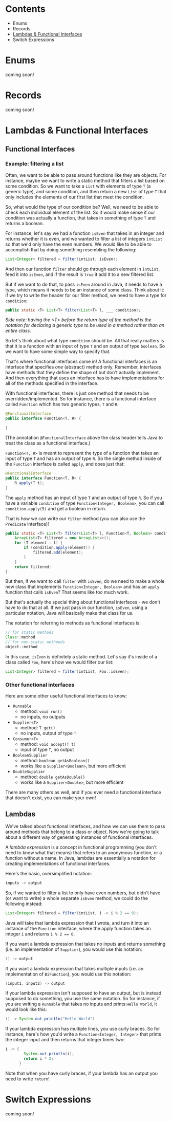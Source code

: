 # Contents

- Enums
- Records
- [Lambdas & Functional Interfaces](#lambdas-functional-interfaces)
- Switch Expressions
# Enums

coming soon!
# Records

coming soon!
# Lambdas & Functional Interfaces

## Functional Interfaces 

### Example: filtering a list

Often, we want to be able to pass around functions like they are objects. For instance, maybe we want to write a static method that filters a list based on some condition. So we want to take a `List` with elements of type `T` (a generic type), and some condition, and then return a new `List` of type `T` that only includes the elements of our first list that meet the condition.

So, what would the type of our condition be? Well, we need to be able to check each individual element of the list. So it would make sense if our condition was actually a function, that takes in something of type `T` and returns a boolean.

For instance, let's say we had a function `isEven` that takes in an integer and returns whether it is even, and we wanted to filter a list of integers `intList` so that we'd only have the even numbers. We would like to be able to accomplish that by doing something resembling the following:

```java
List<Integer> filtered = filter(intList, isEven);
```

And then our function `filter` should go through each element in `intList`, feed it into `isEven`, and if the result is `true` it add it to a new filtered list.

But if we want to do that, to pass `isEven` around in Java, it needs to have a type, which means it needs to be an instance of some class. Think about it: if we try to write the header for our filter method, we need to have a type for `condition`:

```java
public static <T> List<T> filter(List<T> l, ___ condition);
```

*Side note: having the \<T\> before the return type of the method is the notation for declaring a generic type to be used in a method rather than an entire class.*

So let's think about what type `condition` should be. All that really matters is that it is a function with an input of type `T` and an output of type `boolean`. So we want to have some simple way to specify that.

That's where functional interfaces come in!  A functional interfaces is an interface that specifies *one* (abstract) method only. Remember, interfaces have methods that they define the shape of but don't actually implement. And then everything that uses an interface has to have implementations for all of the methods specified in the interface.

With functional interfaces, there is just one method that needs to be overridden/implemented. So for instance, there is a functional interface called `Function` which has two generic types, `T` and `R`.

```java
@FunctionalInterface
public interface Function<T, R> {

}
```

(The annotation `@FunctionalInterface` above the class header tells Java to treat the class as a functional interface.)

`Function<T, R>` is meant to represent the type of a function that takes an input of type `T` and has an output of type `R`. So the single method inside of the `Function` interface is called `apply`, and does just that:

```java
@FunctionalInterface
public interface Function<T, R> {
	R apply(T t);
}
```

The `apply` method has an input of type `T` and an output of type `R`. So if you have a variable `condition` of type `Function<Integer, Boolean>`, you can call `condition.apply(5)` and get a boolean in return.

That is how we can write our `filter` method (you can also use the `Predicate` interface)!
```java
public static <T> List<T> filter(List<T> l, Function<T, Boolean> condition) {
	ArrayList<T> filtered = new ArrayList<>();
	for (T element : l) {
		if (condition.apply(element)) {
			filtered.add(element);
		}
	}
	return filtered;
}
```

But then, if we want to call `filter` with `isEven`, do we need to make a whole new class that implements `Function<Integer, Boolean>` and has an `apply` function that calls `isEven`? That seems like too much work.

But that's actually the special thing about functional interfaces - we don't have to do that at all. If we just pass in our function, `isEven`, using a particular notation, Java will basically make that class for us.

The notation for referring to methods as functional interfaces is:

```java
// for static methods
Class::method
// for non-static methoods
object::method
```

In this case, `isEven` is definitely a static method. Let's say it's inside of a class called `Foo`, here's how we would filter our list:

```java
List<Integer> filtered = filter(intList, Foo::isEven);
```
### Other functional interfaces

Here are some other useful functional interfaces to know:
-  `Runnable`
	- method: `void run()`
	- no inputs, no outputs
- `Supplier<T>`
	- method: `T get()`
	- no inputs, output of type `T`
- `Consumer<T>`
	- method: `void accept(T t)`
	- input of type `T`, no output
- `BooleanSupplier`
	- method: `boolean getAsBoolean()`
	- works like a `Supplier<Boolean>`, but more efficient
- `DoubleSupplier`
	- method: `double getAsDouble()`
	- works like a `Supplier<Double>`, but more efficient

There are many others as well, and if you ever need a functional interface that doesn't exist, you can make your own!
## Lambdas

We've talked about functional interfaces, and how we can use them to pass around methods that belong to a class or object. Now we're going to talk about a different way of generating instances of functional interfaces.

A *lambda expression* is a concept in functional programming (you don't need to know what that means) that refers to an anonymous function, or a function without a name. In Java, lambdas are essentially a notation for creating implementations of functional interfaces.

Here's the basic, oversimplified notation:
```java
inputs -> output
```

So, if we wanted to filter a list to only have even numbers, but didn't have (or want to write) a whole separate `isEven` method, we could do the following instead:

```java
List<Integer> filtered = filter(intList, i -> i % 2 == 0);
```

Java will take that lambda expression that I wrote, and turn it into an instance of the `Function` interface, where the apply function takes an integer `i` and returns `i % 2 == 0`.

If you want a lambda expression that takes no inputs and returns something (i.e. an implementation of `Supplier`), you would use this notation:

```java
() -> output
```

If you want a lambda expression that takes multiple inputs (i.e. an implementation of `BiFunction`), you would use this notation:

```java
(input1, input2) -> output
```

If your lambda expression isn't supposed to have an output, but is instead supposed to do something, you use the same notation. So for instance, if you are writing a `Runnable` that takes no inputs and prints `Hello World`, it would look like this:

```java
() -> System.out.println("Hello World")
```

If your lambda expression has multiple lines, you use curly braces. So for instance, here's how you'd write a `Function<Integer, Integer>` that prints the integer input and then returns that integer times two:

```java
i -> { 
		System.out.println(i);
		return i * 2; 
	  }
```

Note that when you have curly braces, if your lambda has an output you need to write `return`!
# Switch Expressions

coming soon!